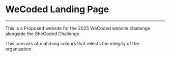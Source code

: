 # WeCoded Landing Page

--- 
<!-- 12345 -->
This is a Proposed website for the 2025 WeCoded website challenge alongside the SheCoded Challenge. 

This consists of matching colours that relects the integity of the organization. 
